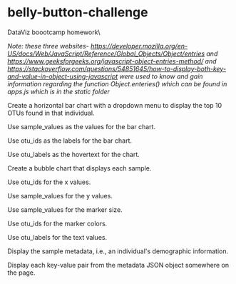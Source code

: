 # belly-button-challenge
DataViz boootcamp homework\

*Note: these three websites- https://developer.mozilla.org/en-US/docs/Web/JavaScript/Reference/Global_Objects/Object/entries and https://www.geeksforgeeks.org/javascript-object-entries-method/ and https://stackoverflow.com/questions/54851645/how-to-display-both-key-and-value-in-object-using-javascript were used to know and gain information regarding the function Object.enteries() which can be found in apps.js which is in the static folder*


Create a horizontal bar chart with a dropdown menu to display the top 10 OTUs found in that individual.

Use sample_values as the values for the bar chart.

Use otu_ids as the labels for the bar chart.

Use otu_labels as the hovertext for the chart.

Create a bubble chart that displays each sample.

Use otu_ids for the x values.

Use sample_values for the y values.

Use sample_values for the marker size.

Use otu_ids for the marker colors.

Use otu_labels for the text values.

Display the sample metadata, i.e., an individual's demographic information.

Display each key-value pair from the metadata JSON object somewhere on the page.

